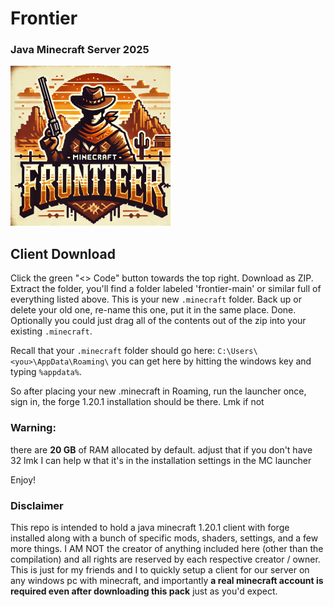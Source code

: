 # Frontier
### Java Minecraft Server 2025
![logo](./0A_frontier_misc/img/icon.png)
   
## Client Download
Click the green "<> Code" button towards the top right. Download as ZIP. Extract the folder, you'll find a folder labeled 'frontier-main' or similar full of everything listed above. This is your new `.minecraft` folder. Back up or delete your old one, re-name this one, put it in the same place. Done.  
Optionally you could just drag all of the contents out of the zip into your existing `.minecraft`.
    
Recall that your `.minecraft` folder should go here: `C:\Users\<you>\AppData\Roaming\` you can get here by hitting the windows key and typing `%appdata%`.

So after placing your new .minecraft in Roaming, run the launcher once, sign in, the forge 1.20.1 installation should be there. Lmk if not

### Warning:
there are **20 GB** of RAM allocated by default. adjust that if you don't have 32 lmk I can help w that it's in the installation settings in the MC launcher

Enjoy!

### Disclaimer
This repo is intended to hold a java minecraft 1.20.1 client with forge installed along with a bunch of specific mods, shaders, settings, and a few more things. I AM NOT the creator of anything included here (other than the compilation) and all rights are reserved by each respective creator / owner. This is just for my friends and I to quickly setup a client for our server on any windows pc with minecraft, and importantly **a real minecraft account is required even after downloading this pack** just as you'd expect.
